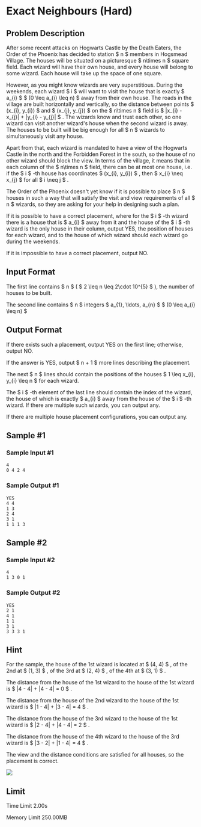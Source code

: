 # Exact Neighbours (Hard)

## Problem Description

After some recent attacks on Hogwarts Castle by the Death Eaters, the Order of the Phoenix has decided to station $ n $ members in Hogsmead Village. The houses will be situated on a picturesque $ n\times n $ square field. Each wizard will have their own house, and every house will belong to some wizard. Each house will take up the space of one square.

However, as you might know wizards are very superstitious. During the weekends, each wizard $ i $ will want to visit the house that is exactly $ a_{i} $ $ (0 \leq a_{i} \leq n) $ away from their own house. The roads in the village are built horizontally and vertically, so the distance between points $ (x_{i}, y_{i}) $ and $ (x_{j}, y_{j}) $ on the $ n\times n $ field is $  |x_{i} - x_{j}| + |y_{i} - y_{j}| $ . The wizards know and trust each other, so one wizard can visit another wizard's house when the second wizard is away. The houses to be built will be big enough for all $ n $ wizards to simultaneously visit any house.

Apart from that, each wizard is mandated to have a view of the Hogwarts Castle in the north and the Forbidden Forest in the south, so the house of no other wizard should block the view. In terms of the village, it means that in each column of the $ n\times n $ field, there can be at most one house, i.e. if the $ i $ -th house has coordinates $ (x_{i}, y_{i}) $ , then $ x_{i} \neq x_{j} $ for all $ i \neq j $ .

The Order of the Phoenix doesn't yet know if it is possible to place $ n $ houses in such a way that will satisfy the visit and view requirements of all $ n $ wizards, so they are asking for your help in designing such a plan.

If it is possible to have a correct placement, where for the $ i $ -th wizard there is a house that is $ a_{i} $ away from it and the house of the $ i $ -th wizard is the only house in their column, output YES, the position of houses for each wizard, and to the house of which wizard should each wizard go during the weekends.

If it is impossible to have a correct placement, output NO.

## Input Format

The first line contains $ n $ ( $ 2 \leq n \leq 2\cdot 10^{5} $ ), the number of houses to be built.

The second line contains $ n $ integers $ a_{1}, \ldots, a_{n} $ $ (0 \leq a_{i} \leq n) $

## Output Format

If there exists such a placement, output YES on the first line; otherwise, output NO.

If the answer is YES, output $ n + 1 $ more lines describing the placement.

The next $ n $ lines should contain the positions of the houses $ 1 \leq x_{i}, y_{i} \leq n $ for each wizard.

The $ i $ -th element of the last line should contain the index of the wizard, the house of which is exactly $ a_{i} $ away from the house of the $ i $ -th wizard. If there are multiple such wizards, you can output any.

If there are multiple house placement configurations, you can output any.

## Sample #1

### Sample Input #1

```
4
0 4 2 4
```

### Sample Output #1

```
YES
4 4
1 3
2 4
3 1
1 1 1 3
```

## Sample #2

### Sample Input #2

```
4
1 3 0 1
```

### Sample Output #2

```
YES
2 1
4 1
1 1
3 1
3 3 3 1
```

## Hint

For the sample, the house of the 1st wizard is located at $ (4, 4) $ , of the 2nd at $ (1, 3) $ , of the 3rd at $ (2, 4) $ , of the 4th at $ (3, 1) $ .

The distance from the house of the 1st wizard to the house of the 1st wizard is $ |4 - 4| + |4 - 4| = 0 $ .

The distance from the house of the 2nd wizard to the house of the 1st wizard is $ |1 - 4| + |3 - 4| = 4 $ .

The distance from the house of the 3rd wizard to the house of the 1st wizard is $ |2 - 4| + |4 - 4| = 2 $ .

The distance from the house of the 4th wizard to the house of the 3rd wizard is $ |3 - 2| + |1 - 4| = 4 $ .

The view and the distance conditions are satisfied for all houses, so the placement is correct.

 ![](https://cdn.luogu.com.cn/upload/vjudge_pic/CF1970B3/9f9f415b711c20a1d43262d4b959c18fec467842.png)

## Limit



Time Limit
2.00s

Memory Limit
250.00MB